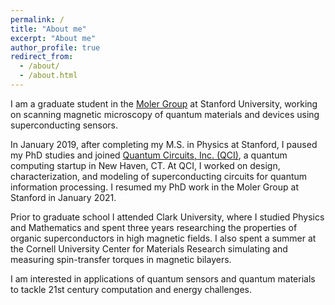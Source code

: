 ```yaml
---
permalink: /
title: "About me"
excerpt: "About me"
author_profile: true
redirect_from: 
  - /about/
  - /about.html
---
```


I am a graduate student in the [Moler Group](https://web.stanford.edu/group/moler) at Stanford University, working on scanning magnetic microscopy of quantum materials and devices using superconducting sensors.

In January 2019, after completing my M.S. in Physics at Stanford, I paused my PhD studies and joined [Quantum Circuits, Inc. (QCI)](https://quantumcircuits.com/), a quantum computing startup in New Haven, CT. At QCI, I worked on design, characterization, and modeling of superconducting circuits for quantum information processing. I resumed my PhD work in the Moler Group at Stanford in January 2021.

Prior to graduate school I attended Clark University, where I studied Physics and Mathematics and spent three years researching the properties of organic superconductors in high magnetic fields. I also spent a summer at the Cornell University Center for Materials Research simulating and measuring spin-transfer torques in magnetic bilayers.

I am interested in applications of quantum sensors and quantum materials to tackle 21st century computation and energy challenges.
